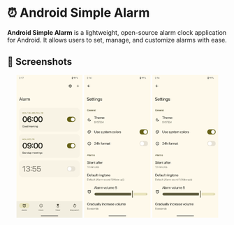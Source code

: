 # ⏰ Android Simple Alarm

**Android Simple Alarm** is a lightweight, open-source alarm clock application for Android. It allows users to set, manage, and customize alarms with ease.

## 📱 Screenshots

<p align="center">
  <img src="screenshots/home_alarm_screen.png" width="30%" />
  <img src="screenshots/settings_first_screen.png" width="30%" />
  <img src="screenshots/settings_first_screen.png" width="30%" />
</p>
